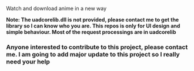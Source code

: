 Watch and download anime in a new way


<b> Note: The uadcorelib.dll is not provided, please contact me to get the library so I can know who you are. This repos is only for UI design and simple behaviour. Most of the request processings are in uadcorelib </b>


<h3><b>Anyone interested to contribute to this project, please contact me. I am going to add major update to this project so I really need your help</b></h3>
